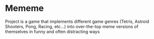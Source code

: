 # Mememe

Project is a game that implements different game genres (Tetris, Astroid Shooters, Pong, Racing, etc...) into over-the-top meme versions of themselves in funny and often distracting ways
